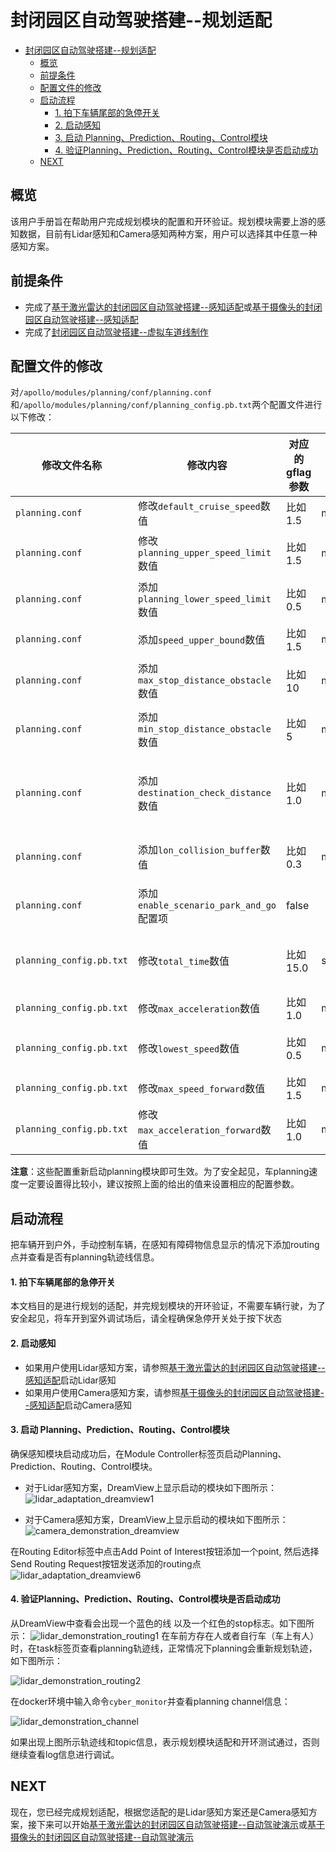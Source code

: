 # 封闭园区自动驾驶搭建--规划适配

- [封闭园区自动驾驶搭建--规划适配](#封闭园区自动驾驶搭建--规划适配)
  - [概览](#概览)
  - [前提条件](#前提条件)
  - [配置文件的修改](#配置文件的修改)
  - [启动流程](#启动流程)
      - [1. 拍下车辆尾部的急停开关](#1-拍下车辆尾部的急停开关)
      - [2. 启动感知](#2-启动感知)
      - [3. 启动 Planning、Prediction、Routing、Control模块](#3-启动-planningpredictionroutingcontrol模块)
      - [4. 验证Planning、Prediction、Routing、Control模块是否启动成功](#4-验证planningpredictionroutingcontrol模块是否启动成功)
  - [NEXT](#next)

## 概览
该用户手册旨在帮助用户完成规划模块的配置和开环验证。规划模块需要上游的感知数据，目前有Lidar感知和Camera感知两种方案，用户可以选择其中任意一种感知方案。
## 前提条件

  - 完成了[基于激光雷达的封闭园区自动驾驶搭建--感知适配](Perception_Configuration_cn.md)或[基于摄像头的封闭园区自动驾驶搭建--感知适配](../Camera_Based_Auto_Driving/Perception_Configuration_cn.md)
  - 完成了[封闭园区自动驾驶搭建--虚拟车道线制作](Virtual_Lane_Generation_cn.md)

## 配置文件的修改
对`/apollo/modules/planning/conf/planning.conf`和`/apollo/modules/planning/conf/planning_config.pb.txt`两个配置文件进行以下修改：

|修改文件名称 | 修改内容 | 对应的gflag参数 | 单位 | 作用 | 
|---|---|---|---|---|
|`planning.conf` | 修改`default_cruise_speed`数值| 比如1.5 |m/s | 默认巡航速度|
|`planning.conf` | 修改`planning_upper_speed_limit`数值| 比如1.5 |m/s |车planning最大速度 |
|`planning.conf` | 添加`planning_lower_speed_limit`数值| 比如0.5 |m/s |车planning最小速度 |
|`planning.conf` |添加`speed_upper_bound`数值| 比如1.5 | m/s |车最大速度|
|`planning.conf` |添加`max_stop_distance_obstacle`数值| 比如10 |m | 障碍物最大停止距离|
|`planning.conf` |添加`min_stop_distance_obstacle`数值| 比如5 |m| 障碍物最小停止距离|
|`planning.conf` |添加`destination_check_distance`数值| 比如1.0 |m | 认为车已经到达目的地时，车与目的地距离|
|`planning.conf` |添加`lon_collision_buffer`数值| 比如0.3 | m|车与障碍物的默认碰撞距离|
|`planning.conf` |添加`enable_scenario_park_and_go`配置项| false | | 使起步停车场景失效|
|`planning_config.pb.txt` |修改`total_time`数值| 比如15.0 |s | planning规划多长时间的路线|
|`planning_config.pb.txt` |修改`max_acceleration`数值| 比如1.0 |m/s^2 | 车辆最大加速度|
|`planning_config.pb.txt` |修改`lowest_speed`数值| 比如0.5 |m/s | planning时车的最低速度|
|`planning_config.pb.txt` |修改`max_speed_forward`数值| 比如1.5 |m/s | 车前进的最大速度|
|`planning_config.pb.txt` |修改`max_acceleration_forward`数值| 比如1.0 |m/s^2 | 车前进的最大加速度|

**注意**：这些配置重新启动planning模块即可生效。为了安全起见，车planning速度一定要设置得比较小，建议按照上面的给出的值来设置相应的配置参数。

## 启动流程

把车辆开到户外，手动控制车辆，在感知有障碍物信息显示的情况下添加routing点并查看是否有planning轨迹线信息。

#### 1. 拍下车辆尾部的急停开关
本文档目的是进行规划的适配，并完规划模块的开环验证，不需要车辆行驶，为了安全起见，将车开到室外调试场后，请全程确保急停开关处于按下状态


#### 2. 启动感知
- 如果用户使用Lidar感知方案，请参照[基于激光雷达的封闭园区自动驾驶搭建--感知适配](Perception_Configuration_cn.md)启动Lidar感知
- 如果用户使用Camera感知方案，请参照[基于摄像头的封闭园区自动驾驶搭建--感知适配](../Camera_Based_Auto_Driving/Perception_Configuration_cn.md)启动Camera感知

#### 3. 启动 Planning、Prediction、Routing、Control模块
确保感知模块启动成功后，在Module Controller标签页启动Planning、Prediction、Routing、Control模块。
- 对于Lidar感知方案，DreamView上显示启动的模块如下图所示：
![lidar_adaptation_dreamview1](images/lidar_adaptation_dreamview7_debug.png)

- 对于Camera感知方案，DreamView上显示启动的模块如下图所示：
![camera_demonstration_dreamview](../Camera_Based_Auto_Driving/images/camera_demonstration_dreamview.png)


在Routing Editor标签中点击Add Point of Interest按钮添加一个point, 然后选择Send Routing Request按钮发送添加的routing点
![lidar_adaptation_dreamview6](images/lidar_adaptation_dreamview6.png)



####  4. 验证Planning、Prediction、Routing、Control模块是否启动成功
从DreamView中查看会出现一个蓝色的线 以及一个红色的stop标志。如下图所示：
![lidar_demonstration_routing1](images/lidar_demonstration_routing1.png)
在车前方存在人或者自行车（车上有人）时，在task标签页查看planning轨迹线，正常情况下planning会重新规划轨迹，如下图所示：

![lidar_demonstration_routing2](images/lidar_demonstration_routing2.png)

在docker环境中输入命令`cyber_monitor`并查看planning channel信息： 

![lidar_demonstration_channel](images/lidar_demonstration_channel.png) 

如果出现上图所示轨迹线和topic信息，表示规划模块适配和开环测试通过，否则继续查看log信息进行调试。

## NEXT
现在，您已经完成规划适配，根据您适配的是Lidar感知方案还是Camera感知方案，接下来可以开始[基于激光雷达的封闭园区自动驾驶搭建--自动驾驶演示](Start_Auto_Driving_cn.md)或[基于摄像头的封闭园区自动驾驶搭建--自动驾驶演示](../Camera_Based_Auto_Driving/Start_Auto_Driving_cn.md)
